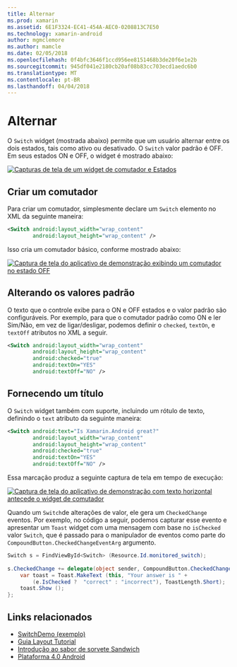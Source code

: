```yaml
---
title: Alternar
ms.prod: xamarin
ms.assetid: 6E1F3324-EC41-454A-AEC0-0208813C7E50
ms.technology: xamarin-android
author: mgmclemore
ms.author: mamcle
ms.date: 02/05/2018
ms.openlocfilehash: 0f4bfc3646f1ccd956ee8151468b3de20f6e1e2b
ms.sourcegitcommit: 945df041e2180cb20af08b83cc703ecd1aedc6b0
ms.translationtype: MT
ms.contentlocale: pt-BR
ms.lasthandoff: 04/04/2018
---
```

# <a name="switch"></a>Alternar

O `Switch` widget (mostrada abaixo) permite que um usuário alternar entre os dois estados, tais como ativo ou desativado. O `Switch` valor padrão é OFF. Em seus estados ON e OFF, o widget é mostrado abaixo:

[![Capturas de tela de um widget de comutador e Estados](switch-images/16-switch-onoff.png)](switch-images/16-switch-onoff.png#lightbox)


## <a name="creating-a-switch"></a>Criar um comutador

Para criar um comutador, simplesmente declare um `Switch` elemento no XML da seguinte maneira:

```xml
<Switch android:layout_width="wrap_content"
        android:layout_height="wrap_content" />
```

Isso cria um comutador básico, conforme mostrado abaixo:

[![Captura de tela do aplicativo de demonstração exibindo um comutador no estado OFF](switch-images/07-switch.png)](switch-images/07-switch.png#lightbox)


## <a name="changing-default-values"></a>Alterando os valores padrão

O texto que o controle exibe para o ON e OFF estados e o valor padrão são configuráveis. Por exemplo, para que o comutador padrão como ON e ler Sim/Não, em vez de ligar/desligar, podemos definir o `checked`, `textOn`, e `textOff` atributos no XML a seguir.

```xml
<Switch android:layout_width="wrap_content"
        android:layout_height="wrap_content"
        android:checked="true"
        android:textOn="YES"
        android:textOff="NO" />
```



## <a name="providing-a-title"></a>Fornecendo um título

O `Switch` widget também com suporte, incluindo um rótulo de texto, definindo o `text` atributo da seguinte maneira:

```xml
<Switch android:text="Is Xamarin.Android great?"
        android:layout_width="wrap_content"
        android:layout_height="wrap_content"
        android:checked="true"
        android:textOn="YES"
        android:textOff="NO" />
```

Essa marcação produz a seguinte captura de tela em tempo de execução:

[![Captura de tela do aplicativo de demonstração com texto horizontal antecede o widget de comutador](switch-images/08-switch.png)](switch-images/08-switch.png#lightbox)

Quando um `Switch`de alterações de valor, ele gera um `CheckedChange` eventos.
Por exemplo, no código a seguir, podemos capturar esse evento e apresentar um `Toast` widget com uma mensagem com base no `isChecked` valor `Switch`, que é passado para o manipulador de eventos como parte do `CompoundButton.CheckedChangeEventArg` argumento.

```csharp
Switch s = FindViewById<Switch> (Resource.Id.monitored_switch);
           
s.CheckedChange += delegate(object sender, CompoundButton.CheckedChangeEventArgs e) {
    var toast = Toast.MakeText (this, "Your answer is " +
        (e.IsChecked ?  "correct" : "incorrect"), ToastLength.Short);
    toast.Show ();
};
```


## <a name="related-links"></a>Links relacionados

- [SwitchDemo (exemplo)](https://developer.xamarin.com/samples/monodroid/PlatformFeatures/ICS_Samples/SwitchDemo/)
- [Guia Layout Tutorial](~/android/user-interface/layouts/tab-layout/index.md)
- [Introdução ao sabor de sorvete Sandwich](http://www.android.com/about/ice-cream-sandwich/)
- [Plataforma 4.0 Android](http://developer.android.com/sdk/android-4.0.html)
